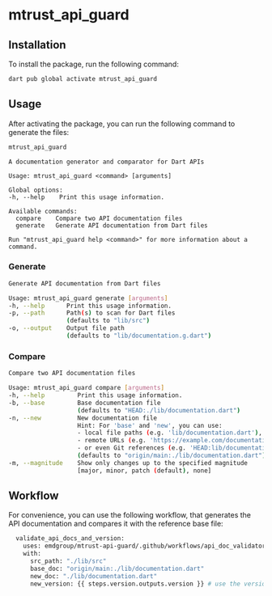 # mtrust_api_guard

## Installation

To install the package, run the following command:

```bash
dart pub global activate mtrust_api_guard
```

## Usage

After activating the package, you can run the following command to generate the files:

```bash
mtrust_api_guard
```

```
A documentation generator and comparator for Dart APIs

Usage: mtrust_api_guard <command> [arguments]

Global options:
-h, --help    Print this usage information.

Available commands:
  compare    Compare two API documentation files
  generate   Generate API documentation from Dart files

Run "mtrust_api_guard help <command>" for more information about a command.
```

### Generate

```bash
Generate API documentation from Dart files

Usage: mtrust_api_guard generate [arguments]
-h, --help      Print this usage information.
-p, --path      Path(s) to scan for Dart files
                (defaults to "lib/src")
-o, --output    Output file path
                (defaults to "lib/documentation.g.dart")
```

### Compare

```bash
Compare two API documentation files

Usage: mtrust_api_guard compare [arguments]
-h, --help         Print this usage information.
-b, --base         Base documentation file
                   (defaults to "HEAD:./lib/documentation.dart")
-n, --new          New documentation file
                   Hint: For 'base' and 'new', you can use:
                   - local file paths (e.g. 'lib/documentation.dart'),
                   - remote URLs (e.g. 'https://example.com/documentation.dart'),
                   - or even Git references (e.g. 'HEAD:lib/documentation.dart').
                   (defaults to "origin/main:./lib/documentation.dart")
-m, --magnitude    Show only changes up to the specified magnitude
                   [major, minor, patch (default), none]
```

## Workflow

For convenience, you can use the following workflow, that generates the API documentation
and compares it with the reference base file:

```bash
  validate_api_docs_and_version:
    uses: emdgroup/mtrust-api-guard/.github/workflows/api_doc_validator.yml@main
    with:
      src_path: "./lib/src"
      base_doc: "origin/main:./lib/documentation.dart"
      new_doc: "./lib/documentation.dart"
      new_version: {{ steps.version.outputs.version }} # use the version from the semver action
```